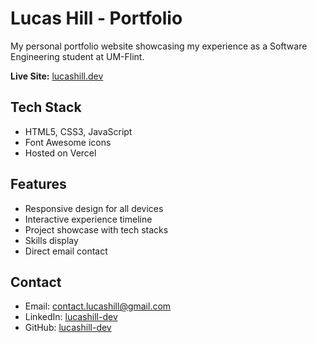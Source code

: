 # Lucas Hill - Portfolio

My personal portfolio website showcasing my experience as a Software Engineering student at UM-Flint.

**Live Site:** [lucashill.dev](https://lucashill.dev)

## Tech Stack

- HTML5, CSS3, JavaScript
- Font Awesome icons
- Hosted on Vercel

## Features

- Responsive design for all devices
- Interactive experience timeline
- Project showcase with tech stacks
- Skills display
- Direct email contact

## Contact

- Email: [contact.lucashill@gmail.com](mailto:contact.lucashill@gmail.com)
- LinkedIn: [lucashill-dev](https://linkedin.com/in/lucashill-dev)
- GitHub: [lucashill-dev](https://github.com/lucashill-dev)
